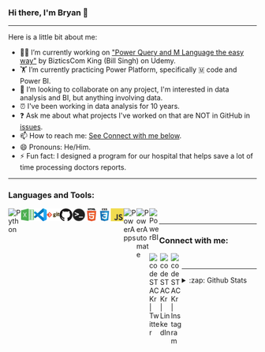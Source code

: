 ### Hi there, I'm Bryan 👋

<!--
**lundeen-bryan/lundeen-bryan** is a ✨ _special_ ✨ repository because its `README.md` (this file) appears on your GitHub profile.
-->

---

Here is a little bit about me:

- 👨‍💻 I’m currently working on ["Power Query and M Language the easy way"](https://www.udemy.com/course-dashboard-redirect/?course_id=4985738) by BizticsCom King (Bill Singh) on Udemy.
- 🏋 I’m currently practicing Power Platform, specifically 🇲 code and Power BI.
- 👯 I’m looking to collaborate on any project, I'm interested in data analysis and BI, but anything involving data.
- ⏰ I've been working in data analysis for 10 years.
- ❓ Ask me about what projects I've worked on that are NOT in GitHub in [issues](https://github.com/lundeen-bryan/lundeen-bryan/issues).
- 📫 How to reach me: [See Connect with me below](#connect-with-me).
- 😄 Pronouns: He/Him.
- ⚡ Fun fact: I designed a program for our hospital that helps save a lot of time processing doctors reports.

---

### Languages and Tools:

[<img align="left" alt="Python" width="26px" src="https://github.com/hussainweb/hussainweb/blob/73f2376ce64259a6b60eb044a919a76a73fcd3b0/icons/python.png" />][linkedin]
[<img align="left" alt="Excel" width="26px" src="https://github.com/lundeen-bryan/ProfileIcons/blob/master/excel.png" />][linkedin]
[<img align="left" alt="Visual Studio Code" width="26px" src="https://raw.githubusercontent.com/github/explore/80688e429a7d4ef2fca1e82350fe8e3517d3494d/topics/visual-studio-code/visual-studio-code.png" />][linkedin]
[<img align="left" alt="Git" width="26px" src="https://raw.githubusercontent.com/github/explore/80688e429a7d4ef2fca1e82350fe8e3517d3494d/topics/git/git.png" />][linkedin]
[<img align="left" alt="GitHub" width="26px" src="https://raw.githubusercontent.com/github/explore/78df643247d429f6cc873026c0622819ad797942/topics/github/github.png" />][linkedin]
[<img align="left" alt="Terminal" width="26px" src="https://raw.githubusercontent.com/github/explore/80688e429a7d4ef2fca1e82350fe8e3517d3494d/topics/terminal/terminal.png" />][linkedin]
[<img align="left" alt="HTML5" width="26px" src="https://raw.githubusercontent.com/github/explore/80688e429a7d4ef2fca1e82350fe8e3517d3494d/topics/html/html.png" />][linkedin]
[<img align="left" alt="CSS3" width="26px" src="https://raw.githubusercontent.com/github/explore/80688e429a7d4ef2fca1e82350fe8e3517d3494d/topics/css/css.png" />][linkedin]
[<img align="left" alt="JavaScript" width="26px" src="https://raw.githubusercontent.com/github/explore/80688e429a7d4ef2fca1e82350fe8e3517d3494d/topics/javascript/javascript.png" />][linkedin]
[<img align="left" alt="PowerApps" width="26px" src="https://github.com/microsoft/PowerBI-Icons/blob/2bf1c982fb24528eee1559a96a25eb534c175cfd/PNG/Power-Apps-Colored.png" />][linkedin]
[<img align="left" alt="PowerAutomate" width="26px" src="https://github.com/microsoft/PowerBI-Icons/blob/2bf1c982fb24528eee1559a96a25eb534c175cfd/PNG/Power-Automate-Colored.png" />][linkedin]
[<img align="left" alt="PowerBI" width="20px" src="https://github.com/microsoft/PowerBI-Icons/blob/2bf1c982fb24528eee1559a96a25eb534c175cfd/PNG/Desktop.png" />][linkedin]

<br />

---

### Connect with me:

[<img align="left" alt="codeSTACKr | Twitter" width="22px" src="https://cdn.jsdelivr.net/npm/simple-icons@v3/icons/twitter.svg" />][twitter]
[<img align="left" alt="codeSTACKr | LinkedIn" width="22px" src="https://cdn.jsdelivr.net/npm/simple-icons@v3/icons/linkedin.svg" />][linkedin]
[<img align="left" alt="codeSTACKr | Instagram" width="22px" src="https://cdn.jsdelivr.net/npm/simple-icons@v3/icons/facebook.svg" />][facebook]

<br />

 ---

<details>
  <summary>:zap: Github Stats</summary>

  <img align="left" alt="Bryan Lundeen's Github Stats" src="https://github-readme-stats.vercel.app/api?username=lundeen-bryan&show_icons=true&hide_border=true" />

</details>

[twitter]: https://twitter.com/LundeenBryan
[facebook]: https://www.facebook.com/realbryanlundeen
[linkedin]: https://www.linkedin.com/in/bryanlundeen/

<!-- [<img align="left" alt="Sass" width="26px" src="https://raw.githubusercontent.com/github/explore/80688e429a7d4ef2fca1e82350fe8e3517d3494d/topics/sass/sass.png" />] -->
<!-- [<img align="left" alt="React" width="26px" src="https://raw.githubusercontent.com/github/explore/80688e429a7d4ef2fca1e82350fe8e3517d3494d/topics/react/react.png" />] -->
<!-- [<img align="left" alt="Gatsby" width="26px" src="https://raw.githubusercontent.com/github/explore/e94815998e4e0713912fed477a1f346ec04c3da2/topics/gatsby/gatsby.png" />] -->
<!-- [<img align="left" alt="GraphQL" width="26px" src="https://raw.githubusercontent.com/github/explore/80688e429a7d4ef2fca1e82350fe8e3517d3494d/topics/graphql/graphql.png" />] -->
<!-- [<img align="left" alt="Node.js" width="26px" src="https://raw.githubusercontent.com/github/explore/80688e429a7d4ef2fca1e82350fe8e3517d3494d/topics/nodejs/nodejs.png" />] -->
<!-- [<img align="left" alt="Deno" width="26px" src="https://raw.githubusercontent.com/github/explore/361e2821e2dea67711cde99c9c40ed357061cf27/topics/deno/deno.png" />] -->
<!-- [<img align="left" alt="SQL" width="26px" src="https://raw.githubusercontent.com/github/explore/80688e429a7d4ef2fca1e82350fe8e3517d3494d/topics/sql/sql.png" />] -->
<!-- [<img align="left" alt="MySQL" width="26px" src="https://raw.githubusercontent.com/github/explore/80688e429a7d4ef2fca1e82350fe8e3517d3494d/topics/mysql/mysql.png" />] -->
<!-- [<img align="left" alt="MongoDB" width="26px" src="https://raw.githubusercontent.com/github/explore/80688e429a7d4ef2fca1e82350fe8e3517d3494d/topics/mongodb/mongodb.png" />]  -->
<!-- PowerPlatform icons from https://github.com/microsoft/PowerBI-Icons -->
<!-- Markdown badges from here: https://github.com/Ileriayo/markdown-badges -->
